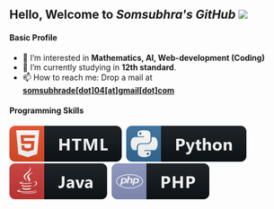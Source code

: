 <h2>Hello, Welcome to <b><i>Somsubhra's GitHub</i></b> <img src='https://im4.ezgif.com/tmp/ezgif-4-9ac3f007ff96.gif' height='40'></img></h2>

<h4>Basic Profile</h4>

- 👀 I’m interested in <b>Mathematics, AI, Web-development (Coding)</b>
- 🌱 I’m currently studying in <b>12th standard</b>.
- 📫 How to reach me: Drop a mail at <b><a href='mailto:somsubhrade.04@gmail.com'>somsubhrade[dot]04[at]gmail[dot]com</a></b>

<h4>Programming Skills</h4>

<a href=''><img src='https://raw.githubusercontent.com/MikeCodesDotNET/ColoredBadges/master/svg/dev/languages/html.svg'></a>&nbsp;&nbsp;<a href=''><img src='https://raw.githubusercontent.com/MikeCodesDotNET/ColoredBadges/master/svg/dev/languages/python.svg'></a>&nbsp;&nbsp;<a href=''><img src='https://raw.githubusercontent.com/MikeCodesDotNET/ColoredBadges/master/svg/dev/languages/java.svg'></a>&nbsp;&nbsp;<a href=''><img src='https://raw.githubusercontent.com/MikeCodesDotNET/ColoredBadges/master/svg/dev/languages/php.svg'></a>

<!---
somsubhra04/somsubhra04 is a ✨ special ✨ repository because its `README.md` (this file) appears on your GitHub profile.
You can click the Preview link to take a look at your changes.
---><!--![hello](https://user-images.githubusercontent.com/82537035/123259412-0ed68700-d512-11eb-97d4-d0497c495285.gif)-->

